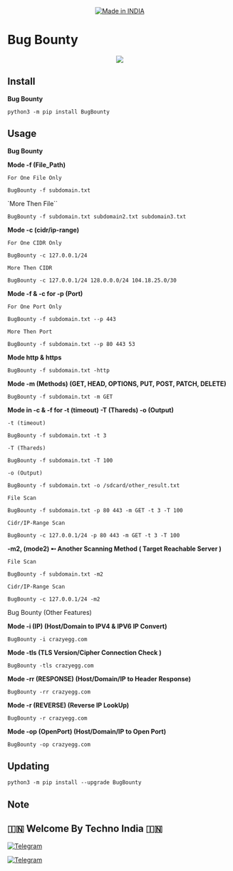 <p align="center">
<a href="https://t.me/rktechnoindians"><img title="Made in INDIA" src="https://img.shields.io/badge/MADE%20IN-INDIA-SCRIPT?colorA=%23ff8100&colorB=%23017e40&colorC=%23ff0000&style=for-the-badge"></a>
</p>

<a name="readme-top"></a>


# Bug Bounty


<p align="center"> 
<a href="https://t.me/rktechnoindians"><img src="https://readme-typing-svg.herokuapp.com?font=Fira+Code&weight=800&size=35&pause=1000&color=F74848&center=true&vCenter=true&random=false&width=435&lines=BugBounty" /></a>
 </p>


Install
-------

**Bug Bounty**

    python3 -m pip install BugBounty

Usage
-----

**Bug Bounty**


**Mode -f (File_Path)**

`For One File Only`

    BugBounty -f subdomain.txt
    
`More Then File``

    BugBounty -f subdomain.txt subdomain2.txt subdomain3.txt

**Mode -c (cidr/ip-range)**

`For One CIDR Only`

    BugBounty -c 127.0.0.1/24
    
`More Then CIDR`

    BugBounty -c 127.0.0.1/24 128.0.0.0/24 104.18.25.0/30

**Mode -f & -c for -p (Port)**

`For One Port Only`

    BugBounty -f subdomain.txt --p 443
    
`More Then Port`
    
    BugBounty -f subdomain.txt --p 80 443 53

**Mode http & https**

    BugBounty -f subdomain.txt -http
    
**Mode -m (Methods) (GET, HEAD, OPTIONS, PUT, POST, PATCH, DELETE)**

    BugBounty -f subdomain.txt -m GET

**Mode in -c & -f for -t (timeout) -T (Thareds) -o (Output)**

`-t (timeout)`

    BugBounty -f subdomain.txt -t 3
    
`-T (Thareds)`
    
    BugBounty -f subdomain.txt -T 100
    
`-o (Output)`
    
    BugBounty -f subdomain.txt -o /sdcard/other_result.txt
    
`File Scan`

    BugBounty -f subdomain.txt -p 80 443 -m GET -t 3 -T 100
    
`Cidr/IP-Range Scan`
    
    BugBounty -c 127.0.0.1/24 -p 80 443 -m GET -t 3 -T 100

**-m2, (mode2) ➸ Another Scanning Method ( Target Reachable Server )**

`File Scan`

    BugBounty -f subdomain.txt -m2
    
`Cidr/IP-Range Scan`
    
    BugBounty -c 127.0.0.1/24 -m2


Bug Bounty (Other Features)


**Mode -i (IP) (Host/Domain to IPV4 & IPV6 IP Convert)**

    BugBounty -i crazyegg.com
    
**Mode -tls (TLS Version/Cipher Connection Check )**

    BugBounty -tls crazyegg.com

**Mode -rr (RESPONSE) (Host/Domain/IP to Header Response)**

    BugBounty -rr crazyegg.com

**Mode -r (REVERSE) (Reverse IP LookUp)**

    BugBounty -r crazyegg.com

**Mode -op (OpenPort) (Host/Domain/IP to Open Port)**

    BugBounty -op crazyegg.com
    
    
Updating
--------

    python3 -m pip install --upgrade BugBounty


Note
----

## 🇮🇳 Welcome By Techno India 🇮🇳

[![Telegram](https://img.shields.io/badge/TELEGRAM-CHANNEL-red?style=for-the-badge&logo=telegram)](https://t.me/rktechnoindians)
  </a><p>
[![Telegram](https://img.shields.io/badge/TELEGRAM-OWNER-red?style=for-the-badge&logo=telegram)](https://t.me/RK_TECHNO_INDIA)
</p>
